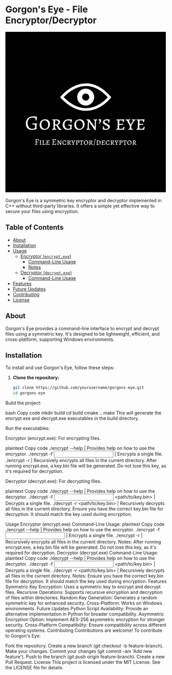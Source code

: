 # Gorgon's Eye - File Encryptor/Decryptor

![Gorgon's Eye Logo](logo.PNG)

Gorgon's Eye is a symmetric key encryptor and decryptor implemented in C++ without third-party libraries. It offers a simple yet effective way to secure your files using encryption.

## Table of Contents

- [About](#about)
- [Installation](#installation)
- [Usage](#usage)
  - [Encryptor (`encrypt.exe`)](#encryptor-encryptexe)
    - [Command-Line Usage](#command-line-usage)
    - [Notes](#notes)
  - [Decryptor (`decrypt.exe`)](#decryptor-decryptexe)
    - [Command-Line Usage](#command-line-usage-1)
- [Features](#features)
- [Future Updates](#future-updates)
- [Contributing](#contributing)
- [License](#license)

## About

Gorgon's Eye provides a command-line interface to encrypt and decrypt files using a symmetric key. It's designed to be lightweight, efficient, and cross-platform, supporting Windows environments.

## Installation

To install and use Gorgon's Eye, follow these steps:

1. **Clone the repository:**

   ```bash
   git clone https://github.com/yourusername/gorgons-eye.git
   cd gorgons-eye
Build the project:

bash
Copy code
mkdir build
cd build
cmake ..
make
This will generate the encrypt.exe and decrypt.exe executables in the build directory.

Run the executables:

Encryptor (encrypt.exe): For encrypting files.

plaintext
Copy code
./encrypt --help | Provides help on how to use the encryptor.
./encrypt -f <input file> | Encrypts a single file.
./encrypt -r | Recursively encrypts all files in the current directory.
After running encrypt.exe, a key.bin file will be generated. Do not lose this key, as it's required for decryption.

Decryptor (decrypt.exe): For decrypting files.

plaintext
Copy code
./decrypt --help | Provides help on how to use the decryptor.
./decrypt -f <input file> <path/to/key.bin> | Decrypts a single file.
./decrypt -r <path/to/key.bin> | Recursively decrypts all files in the current directory.
Ensure you have the correct key.bin file for decryption. It should match the key used during encryption.

Usage
Encryptor (encrypt.exe)
Command-Line Usage:
plaintext
Copy code
./encrypt --help | Provides help on how to use the encryptor.
./encrypt -f <input file> | Encrypts a single file.
./encrypt -r | Recursively encrypts all files in the current directory.
Notes:
After running encrypt.exe, a key.bin file will be generated. Do not lose this key, as it's required for decryption.
Decryptor (decrypt.exe)
Command-Line Usage:
plaintext
Copy code
./decrypt --help | Provides help on how to use the decryptor.
./decrypt -f <input file> <path/to/key.bin> | Decrypts a single file.
./decrypt -r <path/to/key.bin> | Recursively decrypts all files in the current directory.
Notes:
Ensure you have the correct key.bin file for decryption. It should match the key used during encryption.
Features
Symmetric Key Encryption: Uses a symmetric key to encrypt and decrypt files.
Recursive Operations: Supports recursive encryption and decryption of files within directories.
Random Key Generation: Generates a random symmetric key for enhanced security.
Cross-Platform: Works on Windows environments.
Future Updates
Python Script Availability: Provide an alternative implementation in Python for broader compatibility.
Asymmetric Encryption Option: Implement AES-256 asymmetric encryption for stronger security.
Cross-Platform Compatibility: Ensure compatibility across different operating systems.
Contributing
Contributions are welcome! To contribute to Gorgon's Eye:

Fork the repository.
Create a new branch (git checkout -b feature-branch).
Make your changes.
Commit your changes (git commit -am 'Add new feature').
Push to the branch (git push origin feature-branch).
Create a new Pull Request.
License
This project is licensed under the MIT License. See the LICENSE file for details.
